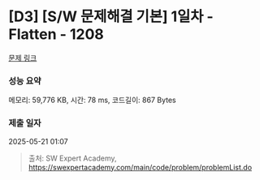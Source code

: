 # [D3] [S/W 문제해결 기본] 1일차 - Flatten - 1208 

[문제 링크](https://swexpertacademy.com/main/code/problem/problemDetail.do?contestProbId=AV139KOaABgCFAYh) 

### 성능 요약

메모리: 59,776 KB, 시간: 78 ms, 코드길이: 867 Bytes

### 제출 일자

2025-05-21 01:07



> 출처: SW Expert Academy, https://swexpertacademy.com/main/code/problem/problemList.do
